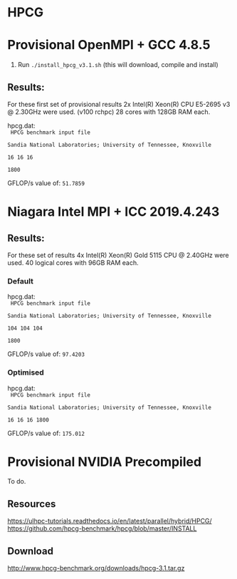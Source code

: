 # HPCG

# Provisional OpenMPI + GCC 4.8.5

1. Run <code>./install_hpcg_v3.1.sh</code> (this will download, compile and install)

## Results:
For these first set of provisional results 2x Intel(R) Xeon(R) CPU E5-2695 v3 @ 2.30GHz were used. (v100 rchpc)
28 cores with 128GB RAM each.

hpcg.dat:\
<code>
HPCG benchmark input file\
Sandia National Laboratories; University of Tennessee, Knoxville\
16 16 16\
1800
</code>

GFLOP/s value of: `51.7859`

# Niagara Intel MPI + ICC 2019.4.243

## Results:
For these set of results 4x Intel(R) Xeon(R) Gold 5115 CPU @ 2.40GHz were used.
40 logical cores with 96GB RAM each.

### Default
hpcg.dat:\
<code>
HPCG benchmark input file\
Sandia National Laboratories; University of Tennessee, Knoxville\
104 104 104\
1800
</code>

GFLOP/s value of: `97.4203`

### Optimised
hpcg.dat:\
<code>
HPCG benchmark input file\
Sandia National Laboratories; University of Tennessee, Knoxville\
16 16 16
1800
</code>

GFLOP/s value of: `175.012`

# Provisional NVIDIA Precompiled

To do.

## Resources
https://ulhpc-tutorials.readthedocs.io/en/latest/parallel/hybrid/HPCG/
https://github.com/hpcg-benchmark/hpcg/blob/master/INSTALL

## Download
http://www.hpcg-benchmark.org/downloads/hpcg-3.1.tar.gz
